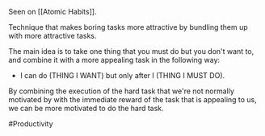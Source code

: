 Seen on [[Atomic Habits]].

Technique that makes boring tasks more attractive by bundling them up with more attractive tasks.

The main idea is to take one thing that you must do but you don't want to, and combine it with a more appealing task in the following way:
- I can do (THING I WANT) but only after I (THING I MUST DO).

By combining the execution of the hard task that we're not normally motivated by with the immediate reward of the task that is appealing to us, we can be more motivated to do the hard task.

#Productivity